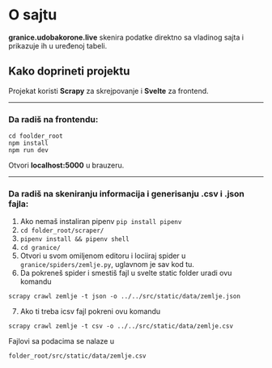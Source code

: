# O sajtu

**granice.udobakorone.live** skenira podatke direktno sa vladinog sajta i prikazuje ih u uređenoj tabeli.

## Kako doprineti projektu

Projekat koristi **Scrapy** za skrejpovanje i **Svelte** za frontend.

---
### Da radiš na frontendu:


```
cd foolder_root
npm install
npm run dev
```

Otvori **localhost:5000** u brauzeru.


---
### Da radiš na skeniranju informacija i generisanju .csv i .json fajla:

1. Ako nemaš instaliran pipenv `pip install pipenv`
2. `cd folder_root/scraper/`
3. `pipenv install && pipenv shell`
4. `cd granice/`
5. Otvori u svom omiljenom editoru i lociiraj spider u `granice/spiders/zemlje.py`, uglavnom je sav kod tu.
6. Da pokreneš spider i smestiš fajl u svelte static folder uradi ovu komandu 

```
scrapy crawl zemlje -t json -o ../../src/static/data/zemlje.json
```
7. Ako ti treba icsv fajl pokreni ovu komandu
```
scrapy crawl zemlje -t csv -o ../../src/static/data/zemlje.csv
```

Fajlovi sa podacima se nalaze u 
```
folder_root/src/static/data/zemlje.csv
```